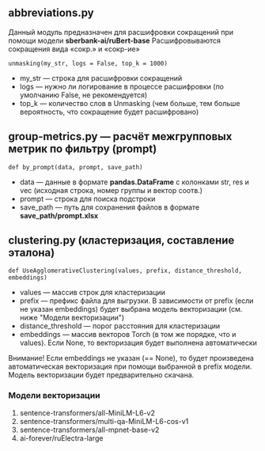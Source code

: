 ## abbreviations.py

Данный модуль предназначен для расшифровки сокращений при помощи модели **sberbank-ai/ruBert-base**
Расшифровываются сокращения вида «сокр.» и «сокр-ие»


```
unmasking(my_str, logs = False, top_k = 1000)
```
- my_str — строка для расшифровки сокращений
- logs — нужно ли логирование в процессе расшифровки (по умолчанию False, не рекомендуется)
- top_k — количество слов в Unmasking (чем больше, тем больше вероятность, что сокращение будет расшифровано)

## group-metrics.py — расчёт межгрупповых метрик по фильтру (prompt)

```
def by_prompt(data, prompt, save_path)
```
- data — данные в формате **pandas.DataFrame** с колонками str, res и vec (исходная строка, номер группы и вектор соотв.)
- prompt — строка для поиска подстроки
- save_path — путь для сохранения файлов в формате **save_path/prompt.xlsx**


## clustering.py (кластеризация, составление эталона)

```
def UseAgglomerativeClustering(values, prefix, distance_threshold, embeddings)
```

- values — массив строк для кластеризации
- prefix — префикс файла для выгрузки. В зависимости от prefix (если не указан embeddings) будет выбрана модель векторизации (см. ниже "Модели векторизации")
- distance_threshold — порог расстояния для кластеризации
- embeddings — массив векторов Torch (в том же порядке, что и values). Если None, то векторизация будет выполнена автоматически

Внимание! Если embeddings не указан (== None), то будет произведена автоматическая векторизация при помощи выбранной в prefix модели. Модель векторизации будет предварительно скачана.

### Модели векторизации
1. sentence-transformers/all-MiniLM-L6-v2
2. sentence-transformers/multi-qa-MiniLM-L6-cos-v1
3. sentence-transformers/all-mpnet-base-v2
4. ai-forever/ruElectra-large